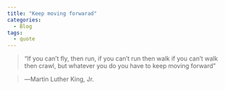 ```yaml
---
title: "Keep moving forwarad"
categories:
  - Blog
tags:
  - quote
---
```


> “If you can’t fly, then run, if you can’t run then walk if you can’t walk then crawl, but whatever you do you have to keep moving forward”


>  ―Martin Luther King, Jr.